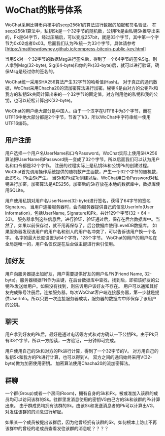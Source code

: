 # WoChat的账号体系

WoChat采用比特币内核中的secp256k1的算法进行数据的加密和签名验证。 在secp256k1算法中，私钥Sk是一个32字节的随机数，公钥Pk是由私钥Sk推导出来的，Pk是64字节，经过压缩后，可以变成257bit，就是33个字节，其中第一个字节为0x02或者0x03。后面我们认为Pk统一为33个字节，具体请参考[https://matthewdowney.github.io/compress-bitcoin-public-key.html]

当用Sk对一个32字节的数据Msg进行签名后，得到了一个64字节的签名Sig。别人拿到Msg(32-byte), Sig(64-byte)和你的Pk(33-byte)后，就可以进行验证，确保Msg是经过你的签名的。

WoChat统一采用SHA256算法产生32字节的哈希值(Hash)。 对于真正的通讯数据，WoChat采用Chacha20的流加密算法进行加密。秘钥K是由对方的公钥Pk和我方的私钥Sk共同计算出来的一个32字节的固定值。对方利用他的私钥和我的公钥，也可以轻松计算出K(32-byte)。

WoChat的用户绝大部分是中国人。由于一个汉字在UTF8中为3个字节，而在UTF16中绝大部分都是2个字节，节省了1/3，所以WoChat中字符串统一使用UTF16编码。

## 用户注册

用户选择一个用户名UserName和口令Password。WoChat实际上使用SHA256算法把UserName和Password统一变成了32个字节。所以后面我们可以认为用户名和口令都是32个字节。
注册的过程实际上是私钥Sk和公钥Pk的创建过程。 WoChat首先调用操作系统提供的随机数产生函数，产生一个32个字节的随机数，此即Sk。Pk由Sk产生。 当Sk和Pk成功创建以后，WoChat用口令Password对私钥进行加密，加密算法是AES256，加密后的Sk存放在本地的数据库中，数据库使用SQLite。

用户使用私钥对用户名UserName(32-byte)进行签名，获得了64字节的签名Signature。 当用户连接服务器时，会向服务器提供自己的信息UserInfo(User Information)，包括UserName, Signature和Pk，共计129个字节(32 + 64 + 33)。 服务器拿到这些信息后，进行验证，验证通过后，保存在后台数据库中。当然了，如果以前保存过，就不用再保存了。后台数据库使用LevelDB数据库。 如果服务器发现该用户的用户名和别人的用户名冲突了，可以告诉该用户换一个名字。 名字的最大长度设置为64个字符，128个字节。 WoChat的用户的用户名在全局是唯一的，用户名仅仅是在后台做主键进行索引使用。

## 加好友

用户向服务器提出加好友，用户需要提供好友的用户名FN(Friend Name, 32-byte)。服务器根据FN作为主键，在后台数据库中查找，找到后，即把该好友的公钥Pk发送给用户。如果没有找到，则告诉用户该好友不存在。 用户可以通知其好友完成账号注册后，连接服务器。每次WoChat客户端连接服务器，第一步就是提供UserInfo。所以只要一次连接服务器成功，服务器的数据库中即保存了该用户的公钥。

## 聊天

用户拿到好友的Pk后，最好是通过电话等方式和对方确认一下公钥Pk。由于Pk只有33个字节，所以一方朗读，一方验证，一分钟即可完成。

用户使用自己的Sk和对方的Pk进行计算，得到了一个32字节的V。 对方用自己的私钥Sk和我方的Pk进行计算，也可以得到V。 双方之间的通讯始终采用V(32-byte)做为加密使用密钥。 加密算法使用Chacha20的流加密算法。

## 群聊
一个群(Group)或者一个房间(Room)，拥有自身的Sk和Pk。被或准加入该群的成员均可以访问该群的Sk。往群里发消息使用的密钥VG由己方的Sk和该群的Pk计算出来。 由于群成员均拥有该群的Sk，由该Sk和发送消息者的Pk可以计算出VG，对发往该群的的消息进行解密。


如果某一个成员被提出该群后，因为他曾经拥有该群的Sk，如何根本上防止不再该群中的曾经的老成员查看发往该群的消息呢？？？？

